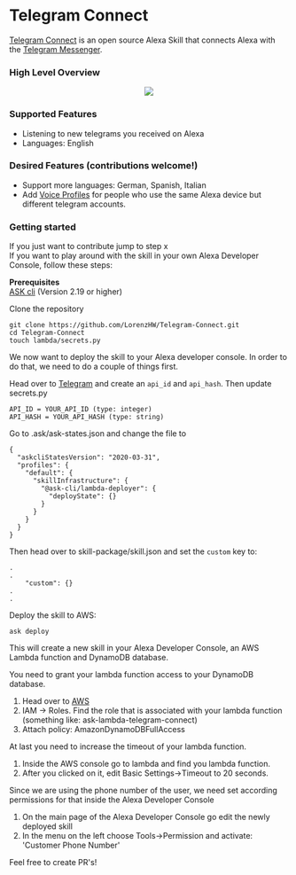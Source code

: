# Telegram Connect
[Telegram Connect](https://github.com/LorenzHW/Telegram-connect) is an open source  Alexa Skill that connects Alexa with the [Telegram Messenger](https://telegram.org/).

### High Level Overview
<p align="center">
  <img src="https://raw.githubusercontent.com/LorenzHW/My-Telegrams/telegram-connect/skill-package/assets/highlevel-overview.png"/>
</p>


### Supported Features
- Listening to new telegrams you received on Alexa
- Languages: English

### Desired Features (contributions welcome!)
- Support more languages: German, Spanish, Italian
- Add [Voice Profiles](https://developer.amazon.com/blogs/alexa/post/1ad16e9b-4f52-4e68-9187-ec2e93faae55/recognize-voices-and-personalize-your-skills)
for people who use the same Alexa device but different telegram accounts.

### Getting started
If you just want to contribute jump to step x  
If you want to play around with the skill in your own Alexa Developer Console, follow these steps:

**Prerequisites**  
[ASK cli](https://developer.amazon.com/en-US/docs/alexa/smapi/quick-start-alexa-skills-kit-command-line-interface.html) (Version 2.19 or higher)

Clone the repository
```
git clone https://github.com/LorenzHW/Telegram-Connect.git
cd Telegram-Connect
touch lambda/secrets.py
```
We now want to deploy the skill to your Alexa developer console. In order to do that, we need to do a couple of things first.


Head over to [Telegram](https://core.telegram.org/api/obtaining_api_id) and create an `api_id` and `api_hash`.
Then update secrets.py
```
API_ID = YOUR_API_ID (type: integer)
API_HASH = YOUR_API_HASH (type: string)
```

Go to .ask/ask-states.json and change the file to
```
{
  "askcliStatesVersion": "2020-03-31",
  "profiles": {
    "default": {
      "skillInfrastructure": {
        "@ask-cli/lambda-deployer": {
          "deployState": {}
        }
      }
    }
  }
}
```

Then head over to skill-package/skill.json and set the `custom` key to:
```
.
.
    "custom": {}
.
.

``` 

Deploy the skill to AWS:
```
ask deploy
```
This will create a new skill in your Alexa Developer Console, an AWS Lambda function and DynamoDB database.

You need to grant your lambda function access to your DynamoDB database. 
1. Head over to [AWS](https://aws.amazon.com/de/console/)
2. IAM -> Roles. Find the role that is associated with your lambda function (something like: ask-lambda-telegram-connect)
3. Attach policy: AmazonDynamoDBFullAccess

At last you need to increase the timeout of your lambda function.
1. Inside the AWS console go to lambda and find you lambda function.
2. After you clicked on it, edit Basic Settings->Timeout to 20 seconds.

Since we are using the phone number of the user, we need set according permissions for that inside the Alexa Developer Console
1. On the main page of the Alexa Developer Console go edit the newly deployed skill
2. In the menu on the left choose Tools->Permission and activate: 'Customer Phone Number'


Feel free to create PR's!

